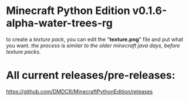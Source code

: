 # Minecraft Python Edition v0.1.6-alpha-water-trees-rg
to create a _texture pack_, you can edit the "**texture.png**" file and put what you want. _the process is similar to the older minecraft java days, before texture packs._
# All current releases/pre-releases:
https://github.com/DMDCR/MinecraftPythonEdition/releases
